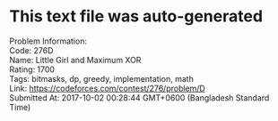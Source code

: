 # This text file was auto-generated  
  
Problem Information:  
Code: 276D  
Name: Little Girl and Maximum XOR  
Rating: 1700  
Tags: bitmasks, dp, greedy, implementation, math  
Link: https://codeforces.com/contest/276/problem/D  
Submitted At: 2017-10-02 00:28:44 GMT+0600 (Bangladesh Standard Time)  
